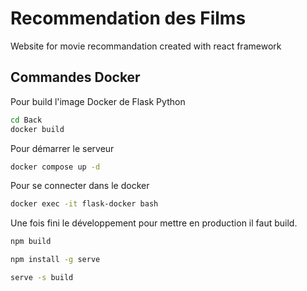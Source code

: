 # Recommendation des Films

Website for movie recommandation created with react framework

## Commandes Docker

Pour build l'image Docker de Flask Python

```bash
cd Back
docker build
```

Pour démarrer le serveur

```bash
docker compose up -d
```

Pour se connecter dans le docker

```bash
docker exec -it flask-docker bash
```

Une fois fini le développement pour mettre en production il faut build.
```bash
npm build
```

```bash
npm install -g serve
```
```bash
serve -s build
```